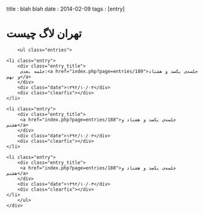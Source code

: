 title : blah blah
date : 2014-02-09
tags : [entry]


<div class="col-md-6 main_block">
    <h1 class="title_2">تهران لاگ چیست</h1>
    <div class="block_content">
        
        
        <ul class="entries">
                    
    <li class="entry">
        <div class="entry_title">
         جلسه بعدی:<a href="index.php?page=entries/189">جلسه‌ی یکصد و هشتاد و نهم</a>
        </div>
        <div class="date">۱۳۹۲/۱۰/۰۳</div>
        <div class="clearfix"></div>
    </li>
    
    <li class="entry">
        <div class="entry_title">
         <a href="index.php?page=entries/188">جلسه‌ی یکصد و هشتاد و هشتم</a>
        </div>
        <div class="date">۱۳۹۲/۱۰/۰۳</div>
        <div class="clearfix"></div>
    </li>
                    
    <li class="entry">
        <div class="entry_title">
         <a href="index.php?page=entries/188">جلسه‌ی یکصد و هشتاد و هشتم</a>
        </div>
        <div class="date">۱۳۹۲/۱۰/۰۳</div>
        <div class="clearfix"></div>
    </li>
        </ul>
    </div>
</div>
            